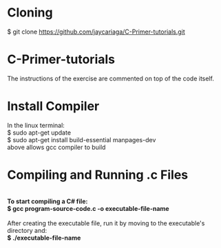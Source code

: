 # Cloning
$ git clone https://github.com/jaycariaga/C-Primer-tutorials.git
# C-Primer-tutorials
The instructions of the exercise are commented on top of the code itself.
# Install Compiler
In the linux terminal:
<br>$ sudo apt-get update
<br>$ sudo apt-get install build-essential manpages-dev
<br>above allows gcc compiler to build

# Compiling and Running .c Files
<br><b>To start compiling a C# file:
<br>$ gcc program-source-code.c -o executable-file-name </b>
<br><br>After creating the executable file, run it by moving to the executable's directory and:
<br><b>$ ./executable-file-name </b>
